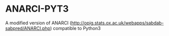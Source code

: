 # ANARCI-PYT3
A modified version of ANARCI (http://opig.stats.ox.ac.uk/webapps/sabdab-sabpred/ANARCI.php) compatible to Python3
